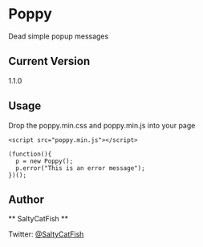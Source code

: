Poppy
=====

Dead simple popup messages

## Current Version
1.1.0

## Usage
Drop the poppy.min.css and poppy.min.js into your page
    
    <script src="poppy.min.js"></script>

    (function(){
      p = new Poppy();
      p.error("This is an error message");
    })();

## Author
** SaltyCatFish **

Twitter: [@SaltyCatFish](http://twitter.com/SaltyCatFish)

